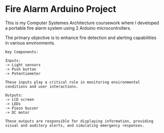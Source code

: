 
# Fire Alarm Arduino Project 

This is my Computer Systemes Architecture coursework where I developed a portable fire alarm system using 2 Arduino microcontrollers. 

The primary objective is to enhance fire detection and alerting capabilities in various environments.

```
Key Components:

Inputs: 
-> Light sensors 
-> Push button
-> Potentiometer 

These inputs play a critical role in monitoring environmental conditions and user interactions.

Outputs: 
-> LCD screen
-> LEDs 
-> Piezo buzzer
-> DC motor 

These outputs are responsible for displaying information, providing visual and auditory alerts, and simulating emergency responses.

```
